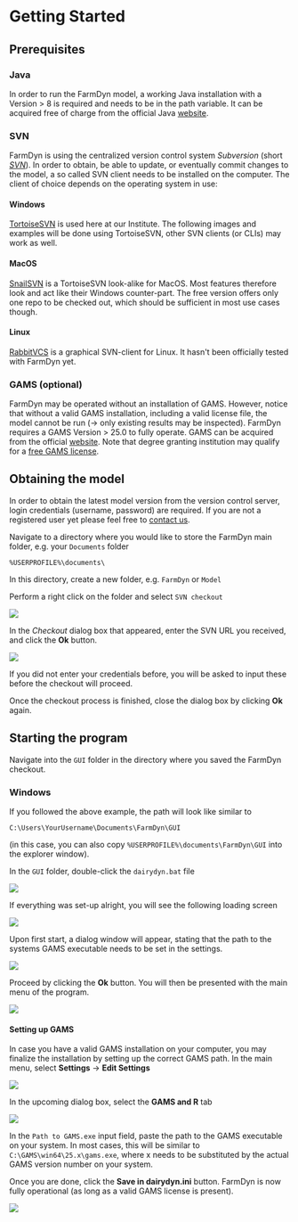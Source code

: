 # Getting Started

## Prerequisites

### Java
In order to run the FarmDyn model, a working Java installation with a Version > 8 is required and needs to be in the path variable. It can be acquired free of charge from the official Java [website](https://java.com/de/download/).

### SVN

FarmDyn is using the centralized version control system *Subversion* (short [*SVN*](https://subversion.apache.org/)). In order to obtain, be able to update, or eventually commit changes to the model, a so called SVN client needs to be installed on the computer. The client of choice depends on the operating system in use:

#### Windows
[TortoiseSVN](https://tortoisesvn.net/downloads.html) is used here at our Institute. The following images and examples will be done using TortoiseSVN, other SVN clients (or CLIs) may work as well.

#### MacOS
[SnailSVN](https://langui.net/snailsvn/) is a TortoiseSVN look-alike for MacOS. Most features therefore look and act like their Windows counter-part. The free version offers only one repo to be checked out, which should be sufficient in most use cases though.

#### Linux
[RabbitVCS](http://rabbitvcs.org/) is a graphical SVN-client for Linux. It hasn't been officially tested with FarmDyn yet.

### GAMS (optional)
FarmDyn may be operated without an installation of GAMS. However, notice that without a valid GAMS installation, including a valid license file, the model cannot be run (-> only existing results may be inspected). FarmDyn requires a GAMS Version > 25.0 to fully operate.
GAMS can be acquired from the official [website](https://www.gams.com/). Note that degree granting institution may qualify for a [free GAMS license](https://support.gams.com/solver:academic_programs_by_solver_partners).

## Obtaining the model

In order to obtain the latest model version from the version control server, login credentials (username, password) are required. If you are not a registered user yet please feel free to [contact us](http://www.ilr.uni-bonn.de/em/em_e.htm). 

Navigate to a directory where you would like to store the FarmDyn main folder, e.g. your `Documents` folder

`%USERPROFILE%\documents\`

In this directory, create a new folder, e.g. `FarmDyn` or `Model`

Perform a right click on the folder and select `SVN checkout`

![](media/installation-f78b1684.png)

In the *Checkout* dialog box that appeared, enter the SVN URL you received, and click the **Ok** button.

![](media/installation-5f795d76.png)

If you did not enter your credentials before, you will be asked to input these before the checkout will proceed.

Once the checkout process is finished, close the dialog box by clicking **Ok** again.


## Starting the program
Navigate into the `GUI` folder in the directory where you saved the FarmDyn checkout. 

### Windows
If you followed the above example, the path will look like similar to

`C:\Users\YourUsername\Documents\FarmDyn\GUI`

(in this case, you can also copy `%USERPROFILE%\documents\FarmDyn\GUI` into the explorer window). 

In the `GUI` folder, double-click the `dairydyn.bat` file

![](media/installation-6763ca47.png)

If everything was set-up alright, you will see the following loading screen

![](media/installation-8b493bec.png)

Upon first start, a dialog window will appear, stating that the path to the systems GAMS executable needs to be set in the settings.

![](media/installation-03f451e0.png)

Proceed by clicking the **Ok** button. You will then be presented with the main menu of the program.

![](media/installation-25c60479.png)

#### Setting up GAMS
In case you have a valid GAMS installation on your computer, you may finalize the installation by setting up the correct GAMS path.
In the main menu, select **Settings** -> **Edit Settings**

![](media/installation-c556217a.png)

In the upcoming dialog box, select the **GAMS and R** tab

![](media/installation-f83bcd0e.png)

In the `Path to GAMS.exe` input field, paste the path to the GAMS executable on your system. In most cases, this will be similar to `C:\GAMS\win64\25.x\gams.exe`, where x needs to be substituted by the actual GAMS version number on your system.

Once you are done, click the **Save in dairydyn.ini** button. FarmDyn is now fully operational (as long as a valid GAMS license is present).

![](media/installation-0463ee18.png)